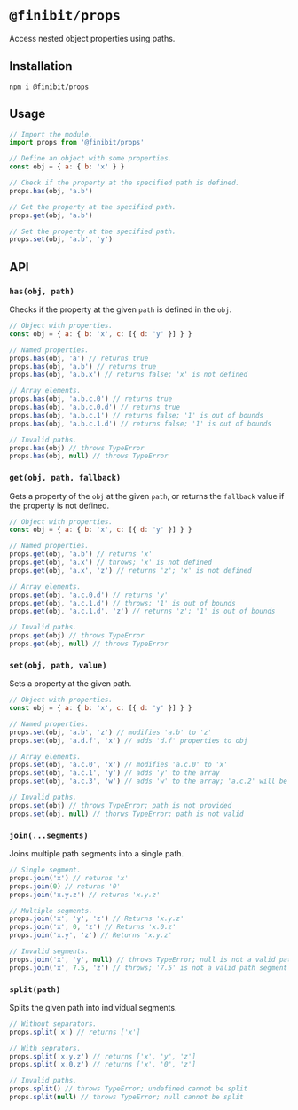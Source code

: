 # `@finibit/props`

Access nested object properties using paths.

## Installation

```shell
npm i @finibit/props
```

## Usage

```js
// Import the module.
import props from '@finibit/props'

// Define an object with some properties.
const obj = { a: { b: 'x' } }

// Check if the property at the specified path is defined.
props.has(obj, 'a.b')

// Get the property at the specified path.
props.get(obj, 'a.b')

// Set the property at the specified path.
props.set(obj, 'a.b', 'y')
```

## API

### `has(obj, path)`

Checks if the property at the given `path` is defined in the `obj`.

```js
// Object with properties.
const obj = { a: { b: 'x', c: [{ d: 'y' }] } }

// Named properties.
props.has(obj, 'a') // returns true
props.has(obj, 'a.b') // returns true
props.has(obj, 'a.b.x') // returns false; 'x' is not defined

// Array elements.
props.has(obj, 'a.b.c.0') // returns true
props.has(obj, 'a.b.c.0.d') // returns true
props.has(obj, 'a.b.c.1') // returns false; '1' is out of bounds
props.has(obj, 'a.b.c.1.d') // returns false; '1' is out of bounds

// Invalid paths.
props.has(obj) // throws TypeError
props.has(obj, null) // throws TypeError
```

### `get(obj, path, fallback)`

Gets a property of the `obj` at the given `path`, or returns the `fallback` value if the property is not defined.

```js
// Object with properties.
const obj = { a: { b: 'x', c: [{ d: 'y' }] } }

// Named properties.
props.get(obj, 'a.b') // returns 'x'
props.get(obj, 'a.x') // throws; 'x' is not defined
props.get(obj, 'a.x', 'z') // returns 'z'; 'x' is not defined

// Array elements.
props.get(obj, 'a.c.0.d') // returns 'y'
props.get(obj, 'a.c.1.d') // throws; '1' is out of bounds
props.get(obj, 'a.c.1.d', 'z') // returns 'z'; '1' is out of bounds

// Invalid paths.
props.get(obj) // throws TypeError
props.get(obj, null) // throws TypeError
```

### `set(obj, path, value)`

Sets a property at the given path.

```js
// Object with properties.
const obj = { a: { b: 'x', c: [{ d: 'y' }] } }

// Named properties.
props.set(obj, 'a.b', 'z') // modifies 'a.b' to 'z'
props.set(obj, 'a.d.f', 'x') // adds 'd.f' properties to obj

// Array elements.
props.set(obj, 'a.c.0', 'x') // modifies 'a.c.0' to 'x'
props.set(obj, 'a.c.1', 'y') // adds 'y' to the array
props.set(obj, 'a.c.3', 'w') // adds 'w' to the array; 'a.c.2' will be undefined

// Invalid paths.
props.set(obj) // throws TypeError; path is not provided
props.set(obj, null) // thorws TypeError; path is not valid 
```

### `join(...segments)`

Joins multiple path segments into a single path.

```js
// Single segment.
props.join('x') // returns 'x'
props.join(0) // returns '0'
props.join('x.y.z') // returns 'x.y.z'

// Multiple segments.
props.join('x', 'y', 'z') // Returns 'x.y.z'
props.join('x', 0, 'z') // Returns 'x.0.z'
props.join('x.y', 'z') // Returns 'x.y.z'

// Invalid segments.
props.join('x', 'y', null) // throws TypeError; null is not a valid path segment
props.join('x', 7.5, 'z') // throws; '7.5' is not a valid path segment
```

### `split(path)`

Splits the given path into individual segments.

```js
// Without separators.
props.split('x') // returns ['x']

// With seprators.
props.split('x.y.z') // returns ['x', 'y', 'z']
props.split('x.0.z') // returns ['x', '0', 'z']

// Invalid paths.
props.split() // throws TypeError; undefined cannot be split
props.split(null) // throws TypeError; null cannot be split
```
